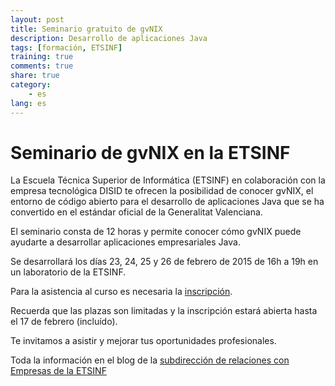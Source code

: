 ```yaml
---
layout: post
title: Seminario gratuito de gvNIX
description: Desarrollo de aplicaciones Java
tags: [formación, ETSINF]
training: true
comments: true
share: true
category:
    - es
lang: es
---
```


# Seminario de gvNIX en la ETSINF

La Escuela Técnica Superior de Informática (ETSINF) en colaboración con la
empresa tecnológica DISID te ofrecen la posibilidad de conocer gvNIX,
el entorno de código abierto para el desarrollo de aplicaciones Java
que se ha convertido en el estándar oficial de la Generalitat Valenciana.

El seminario consta de 12 horas y permite conocer cómo gvNIX puede ayudarte a desarrollar aplicaciones empresariales Java.

Se desarrollará los días 23, 24, 25 y 26 de febrero de 2015 de 16h a 19h en un laboratorio de la ETSINF.

Para la asistencia al curso es necesaria la [inscripción](https://docs.google.com/forms/d/1ScRvEgKB8bi2qyrLI571LX99jLRTJFuaTauN0X7_9mI/viewform).

Recuerda que las plazas son limitadas y la inscripción estará abierta
hasta el 17 de febrero (incluído).

Te invitamos a asistir y mejorar tus oportunidades profesionales.

Toda la información en el blog de la [subdirección de relaciones con Empresas de la ETSINF](http://empretsinf.blogs.upv.es/2015/02/05/seminario-gratuito-gvnix-en-la-etsinf/)

